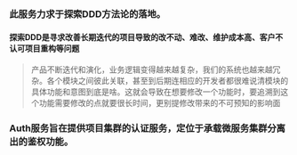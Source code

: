 ### 此服务力求于探索DDD方法论的落地。
#### 探索DDD是寻求改善长期迭代的项目导致的改不动、难改、维护成本高、客户不认可项目重构等问题
> 产品不断迭代和演化，业务逻辑变得越来越复杂，我们的系统也越来越冗杂。各个模块之间彼此关联，甚至到后期连相应的开发者都很难说清模块的具体功能和意图到底是啥。这就会导致在想要修改一个功能时，要追溯到这个功能需要修改的点就要很长时间，更别提修改带来的不可预知的影响面

### Auth服务旨在提供项目集群的认证服务，定位于承载微服务集群分离出的鉴权功能。